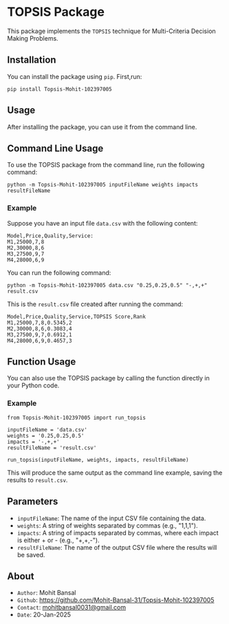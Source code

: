 # TOPSIS Package

This package implements the `TOPSIS` technique for Multi-Criteria Decision Making Problems.

## Installation

You can install the package using `pip`. First,run:
```
pip install Topsis-Mohit-102397005
```

## Usage
After installing the package, you can use it from the command line.

## Command Line Usage
To use the TOPSIS package from the command line, run the following command:
```
python -m Topsis-Mohit-102397005 inputFileName weights impacts resultFileName
```

### Example
Suppose you have an input file `data.csv` with the following content:
```
Model,Price,Quality,Service:
M1,25000,7,8
M2,30000,8,6
M3,27500,9,7
M4,28000,6,9
```

You can run the following command:
```
python -m Topsis-Mohit-102397005 data.csv "0.25,0.25,0.5" "-,+,+" result.csv
```
This is the `result.csv` file created after running the command:
```
Model,Price,Quality,Service,TOPSIS Score,Rank
M1,25000,7,8,0.5345,2
M2,30000,8,6,0.3083,4
M3,27500,9,7,0.6912,1
M4,28000,6,9,0.4657,3
```

## Function Usage
You can also use the TOPSIS package by calling the function directly in your Python code.

### Example
```
from Topsis-Mohit-102397005 import run_topsis

inputFileName = 'data.csv'
weights = '0.25,0.25,0.5'
impacts = '-,+,+'
resultFileName = 'result.csv'

run_topsis(inputFileName, weights, impacts, resultFileName)
```

This will produce the same output as the command line example, saving the results to `result.csv`.

## Parameters

- `inputFileName`: The name of the input CSV file containing the data.
- `weights`: A string of weights separated by commas (e.g., "1,1,1").
- `impacts`: A string of impacts separated by commas, where each impact is either + or - (e.g., "+,+,-").
- `resultFileName`: The name of the output CSV file where the results will be saved.


## About
- `Author`: Mohit Bansal
- `Github`: https://github.com/Mohit-Bansal-31/Topsis-Mohit-102397005
- `Contact`: mohitbansal0031@gmail.com
- `Date`: 20-Jan-2025
